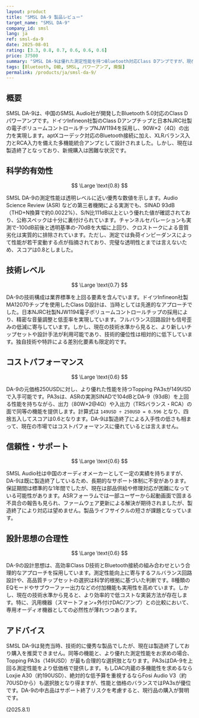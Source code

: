 ```yaml
---
layout: product
title: "SMSL DA-9 製品レビュー"
target_name: "SMSL DA-9"
company_id: smsl
lang: ja
ref: smsl-da-9
date: 2025-08-01
rating: [3.3, 0.8, 0.7, 0.6, 0.6, 0.6]
price: 37500
summary: "SMSL DA-9は優れた測定性能を持つBluetooth対応Class Dアンプですが、現在は製造終了しており、より安価で高性能な代替品が存在するため、コストパフォーマンスで見劣りします。"
tags: [Bluetooth, D級, SMSL, パワーアンプ, 廃盤]
permalink: /products/ja/smsl-da-9/
---
```

## 概要

SMSL DA-9は、中国のSMSL Audio社が開発したBluetooth 5.0対応のClass Dパワーアンプです。ドイツInfineon社製のClass Dアンプチップと日本NJRC社製の電子ボリュームコントロールチップNJW1194を採用し、90W×2（4Ω）の出力を実現します。aptXコーデック対応のBluetooth接続に加え、XLRバランス入力とRCA入力を備えた多機能統合アンプとして設計されました。しかし、現在は製造終了となっており、新規購入は困難な状況です。

## 科学的有効性

$$ \Large \text{0.8} $$

SMSL DA-9の測定性能は透明レベルに近い優秀な数値を示します。Audio Science Review (ASR) などの第三者機関による実測でも、SINAD 93dB（THD+N換算で約0.0022%）、S/N比111dB以上という優れた値が確認されており、公称スペックは十分に裏付けられています。チャンネルセパレーションも実測で-100dB前後と透明基準の-70dBを大幅に上回り、クロストークによる音質劣化は実質的に排除されています。ただし、測定では負荷インピーダンスによって性能が若干変動する点が指摘されており、完璧な透明性とまでは言えないため、スコアは0.8としました。

## 技術レベル

$$ \Large \text{0.7} $$

DA-9の技術構成は業界標準を上回る要素を含んでいます。ドイツInfineon社製MA12070チップを使用したClass D設計は、当時としては先進的なアプローチでした。日本NJRC社製NJW1194電子ボリュームコントロールチップの採用により、精密な音量調整と低歪率を実現しています。フルバランス回路設計も信号歪みの低減に寄与しています。しかし、現在の技術水準から見ると、より新しいチップセットや設計手法が利用可能であり、技術的優位性は相対的に低下しています。独自技術や特許による差別化要素も限定的です。

## コストパフォーマンス

$$ \Large \text{0.6} $$

DA-9の元価格250USDに対し、より優れた性能を持つTopping PA3sが149USDで入手可能です。PA3sは、ASRの実測SINADで104dBとDA-9（93dB）を上回る性能を持ちながら、出力（80W×2@4Ω）や入出力（TRSバランス・RCA）の面で同等の機能を提供します。計算式は `149USD ÷ 250USD = 0.596` となり、四捨五入してスコアは0.6となります。DA-9は製造終了による入手性の低さも相まって、現在の市場ではコストパフォーマンスに優れているとは言えません。

## 信頼性・サポート

$$ \Large \text{0.6} $$

SMSL Audio社は中国のオーディオメーカーとして一定の実績を持ちますが、DA-9は既に製造終了しているため、長期的なサポート体制に不安があります。保証期間は標準的な1年間でしたが、現在は部品供給や修理対応が困難になっている可能性があります。ASRフォーラムでは一部ユーザーから起動画面で固まる不具合の報告も見られ、ファームウェア更新による解決が期待されましたが、製造終了により対応は望めません。製品ライフサイクルの短さが課題となっています。

## 設計思想の合理性

$$ \Large \text{0.6} $$

DA-9の設計思想は、高効率Class D技術とBluetooth接続の組み合わせという合理的なアプローチを採用しています。測定性能向上に寄与するフルバランス回路設計や、高品質チップセットの選択は科学的根拠に基づいた判断です。8種類のEQモードやサブウーファー出力などの付加機能も実用性を高めています。しかし、現在の技術水準から見ると、より効率的で低コストな実装方法が存在します。特に、汎用機器（スマートフォン+外付けDAC/アンプ）との比較において、専用オーディオ機器としての必然性が薄れつつあります。

## アドバイス

SMSL DA-9は発売当時、技術的に優秀な製品でしたが、現在は製造終了しており購入を推奨できません。同等の機能と、より優れた測定性能をお求めの場合、Topping PA3s（149USD）が最も合理的な選択肢となります。PA3sはDA-9を上回る測定性能をより低価格で提供します。もしDAC内蔵の多機能性を求めるならLoxjie A30（約190USD）、絶対的な低予算を重視するならFosi Audio V3（約70USDから）も選択肢となり得ますが、性能と価格のバランスではPA3sが優位です。DA-9の中古品はサポート終了リスクを考慮すると、現行品の購入が賢明です。

(2025.8.1)
